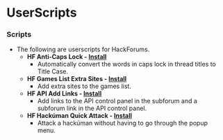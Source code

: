 # UserScripts
 
### Scripts
* The following are userscripts for HackForums.
  * **HF Anti-Caps Lock - [Install](https://github.com/moodiest/Userscripts/raw/master/HF%20Anti-Caps%20Lock.user.js)**
    * Automatically convert the words in caps lock in thread titles to Title Case.
  * **HF Games List Extra Sites - [Install](https://github.com/moodiest/Userscripts/raw/master/HF%20Games%20List%20Extra%20Sites.user.js)**
    * Add extra sites to the games list.
  * **HF API Add Links - [Install](https://github.com/moodiest/Userscripts/raw/master/HF%20API%20Add%20Links.user.js)**
    * Add links to the API control panel in the subforum and a subforum link in the API control panel.
  * **HF Hackúman Quick Attack - [Install](https://github.com/moodiest/Userscripts/raw/master/HF%20Hack%C3%BAman%20Quick%20Attack.user.js)**
    * Attack a hackúman without having to go through the popup menu.